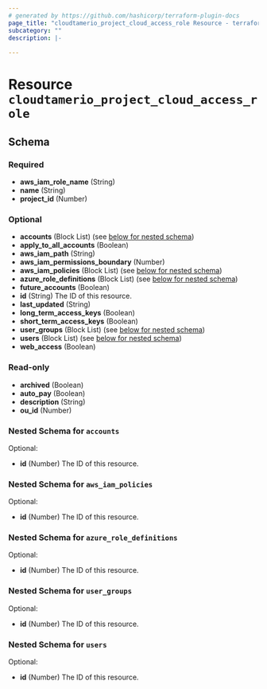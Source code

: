 ```yaml
---
# generated by https://github.com/hashicorp/terraform-plugin-docs
page_title: "cloudtamerio_project_cloud_access_role Resource - terraform-provider-cloudtamerio"
subcategory: ""
description: |-
  
---
```


# Resource `cloudtamerio_project_cloud_access_role`





<!-- schema generated by tfplugindocs -->
## Schema

### Required

- **aws_iam_role_name** (String)
- **name** (String)
- **project_id** (Number)

### Optional

- **accounts** (Block List) (see [below for nested schema](#nestedblock--accounts))
- **apply_to_all_accounts** (Boolean)
- **aws_iam_path** (String)
- **aws_iam_permissions_boundary** (Number)
- **aws_iam_policies** (Block List) (see [below for nested schema](#nestedblock--aws_iam_policies))
- **azure_role_definitions** (Block List) (see [below for nested schema](#nestedblock--azure_role_definitions))
- **future_accounts** (Boolean)
- **id** (String) The ID of this resource.
- **last_updated** (String)
- **long_term_access_keys** (Boolean)
- **short_term_access_keys** (Boolean)
- **user_groups** (Block List) (see [below for nested schema](#nestedblock--user_groups))
- **users** (Block List) (see [below for nested schema](#nestedblock--users))
- **web_access** (Boolean)

### Read-only

- **archived** (Boolean)
- **auto_pay** (Boolean)
- **description** (String)
- **ou_id** (Number)

<a id="nestedblock--accounts"></a>
### Nested Schema for `accounts`

Optional:

- **id** (Number) The ID of this resource.


<a id="nestedblock--aws_iam_policies"></a>
### Nested Schema for `aws_iam_policies`

Optional:

- **id** (Number) The ID of this resource.


<a id="nestedblock--azure_role_definitions"></a>
### Nested Schema for `azure_role_definitions`

Optional:

- **id** (Number) The ID of this resource.


<a id="nestedblock--user_groups"></a>
### Nested Schema for `user_groups`

Optional:

- **id** (Number) The ID of this resource.


<a id="nestedblock--users"></a>
### Nested Schema for `users`

Optional:

- **id** (Number) The ID of this resource.


